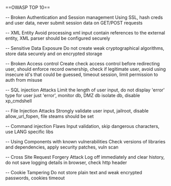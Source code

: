 ==OWASP TOP 10==

-- Broken Authentication and Session management
Using SSL, hash creds and user data, never submit session data on GET/POST requests

-- XML Entity
Avoid processing xml input contain references to the external entity, XML parser should be configured securely 

-- Sensitive Data Exposure
Do not create weak cryptographical algorithms, store data securely and on encrypted storage

-- Broken Access control
Create check access control before redirecting user, should enforce record ownership, check if legitimate user, avoid using insecure id's that could be guessed, timeout session, limit permission to auth from misuse

-- SQL injection Attacks
Limit the length of user input, do not display 'error' type for user just 'error', monitor db, DMZ db isolate db, disable xp_cmdshell

-- File Injection Attacks
Strongly validate user input, jailroot, disable allow_url_fopen, file steams should be set

-- Command injection Flaws
Input validation, skip dangerous characters, use LANG specific libs

-- Using Components with known vulnerabilities
Check versions of libraries and dependencies, apply security patches, vuln scan 

-- Cross Site Request Forgery Attack
Log off immediately and clear history, do not save logging details in browser, check http header

-- Cookie Tampering
Do not store plain text and weak encrypted passwords, cookies timeout

